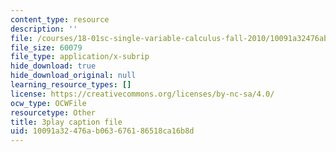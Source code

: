 ```yaml
---
content_type: resource
description: ''
file: /courses/18-01sc-single-variable-calculus-fall-2010/10091a32476ab063676186518ca16b8d_kCPVBl953eY.srt
file_size: 60079
file_type: application/x-subrip
hide_download: true
hide_download_original: null
learning_resource_types: []
license: https://creativecommons.org/licenses/by-nc-sa/4.0/
ocw_type: OCWFile
resourcetype: Other
title: 3play caption file
uid: 10091a32-476a-b063-6761-86518ca16b8d
---
```

